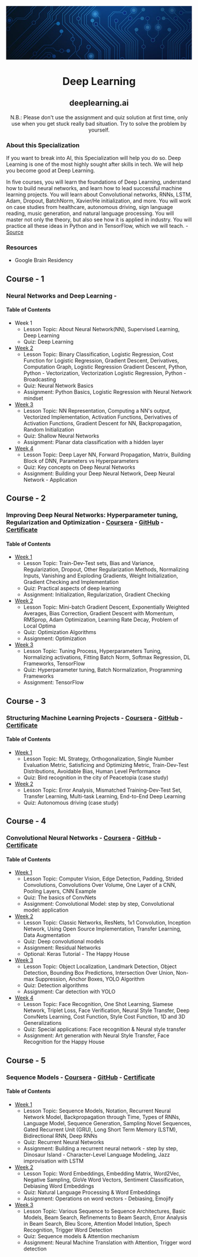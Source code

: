 <div align="center">
    <img src="./background.jpg">
    <h1>Deep Learning</h1>
    <h2>deeplearning.ai</h2>
    <p>N.B.: Please don't use the assignment and quiz solution at first time, only use when you get stuck really bad situation. Try to solve the problem by yourself.</p>
</div>


### About this Specialization
<p>If you want to break into AI, this Specialization will help you do so. Deep Learning is one of the most highly sought after skills in tech. We will help you become good at Deep Learning.<br/>

In five courses, you will learn the foundations of Deep Learning, understand how to build neural networks, and learn how to lead successful machine learning projects. You will learn about Convolutional networks, RNNs, LSTM, Adam, Dropout, BatchNorm, Xavier/He initialization, and more. You will work on case studies from healthcare, autonomous driving, sign language reading, music generation, and natural language processing. You will master not only the theory, but also see how it is applied in industry. You will practice all these ideas in Python and in TensorFlow, which we will teach.  - <a href="https://www.coursera.org/specializations/deep-learning">Source</a></p>


### Resources
- Google Brain Residency


## Course - 1
### Neural Networks and Deep Learning -

#### Table of Contents
* Week 1
    * Lesson Topic: About Neural Network(NN), Supervised Learning, Deep Learning
    * Quiz: Deep Learning
* [Week 2](https://github.com/MrinmoiHossain/Deep-Learning-Specialization-Coursera/tree/master/Course_1-Neural_Networks_and_Deep_Learning/Week-2)
    * Lesson Topic: Binary Classification, Logistic Regression, Cost Function for Logistic Regression, Gradient Descent, Derivatives, Computation Graph, Logistic Regression Gradient Descent, Python, Python - Vectorization, Vectorization Logistic Regression, Python - Broadcasting
    * Quiz: Neural Network Basics
    * Assignment: Python Basics, Logistic Regression with Neural Network mindset
* [Week 3](https://github.com/MrinmoiHossain/Deep-Learning-Specialization-Coursera/tree/master/Course_1-Neural_Networks_and_Deep_Learning/Week-3)
    * Lesson Topic: NN Representation, Computing a NN's output, Vectorized Implementation, Activation Functions, Derivatives of Activation Functions, Gradient Descent for NN, Backpropagation, Random Initialization
    * Quiz: Shallow Neural Networks
    * Assignment: Planar data classification with a hidden layer
* [Week 4](https://github.com/MrinmoiHossain/Deep-Learning-Specialization-Coursera/tree/master/Course_1-Neural_Networks_and_Deep_Learning/Week-4)
    * Lesson Topic: Deep Layer NN, Forward Propagation, Matrix, Building Block of DNN, Parameters vs Hyperparameters
    * Quiz: Key concepts on Deep Neural Networks
    * Assignment: Building your Deep Neural Network, Deep Neural Network - Application



## Course - 2
### Improving Deep Neural Networks: Hyperparameter tuning, Regularization and Optimization - [Coursera](https://www.coursera.org/learn/deep-neural-network) - [GitHub](https://github.com/MrinmoiHossain/Deep-Learning-Specialization-Coursera/tree/master/Course_2-Improving_Deep_Neural_Networks_Hyperparameter_tuning_Regularization_and_Optimization) - [Certificate](https://www.coursera.org/account/accomplishments/certificate/XBNJEFZ4NDHJ)

#### Table of Contents
* [Week 1](https://github.com/MrinmoiHossain/Deep-Learning-Specialization-Coursera/tree/master/Course_2-Improving_Deep_Neural_Networks_Hyperparameter_tuning_Regularization_and_Optimization/Week-1)
    * Lesson Topic: Train-Dev-Test sets, Bias and Variance, Regularization, Dropout, Other Regularization Methods, Normalizing Inputs, Vanishing and Exploding Gradients, Weight Initialization, Gradient Checking and Implementation
    * Quiz: Practical aspects of deep learning
    * Assignment: Initialization, Regularization, Gradient Checking
* [Week 2](https://github.com/MrinmoiHossain/Deep-Learning-Specialization-Coursera/tree/master/Course_2-Improving_Deep_Neural_Networks_Hyperparameter_tuning_Regularization_and_Optimization/Week-2)
    * Lesson Topic: Mini-batch Gradient Descent, Exponentially Weighted Averages, Bias Correction, Gradient Descent with Momentum, RMSprop, Adam Optimization, Learning Rate Decay, Problem of Local Optima
    * Quiz: Optimization Algorithms
    * Assignment: Optimization
* [Week 3](https://github.com/MrinmoiHossain/Deep-Learning-Specialization-Coursera/tree/master/Course_2-Improving_Deep_Neural_Networks_Hyperparameter_tuning_Regularization_and_Optimization/Week-3)
    * Lesson Topic: Tuning Process, Hyperparameters Tuning, Normalizing activations, Fitting Batch Norm, Softmax Regression, DL Frameworks, TensorFlow
    * Quiz: Hyperparameter tuning, Batch Normalization, Programming Frameworks
    * Assignment: TensorFlow



## Course - 3
### Structuring Machine Learning Projects - [Coursera](https://www.coursera.org/learn/machine-learning-projects) - [GitHub](https://github.com/MrinmoiHossain/Deep-Learning-Specialization-Coursera/tree/master/Course_3-Structuring_Machine_Learning_Projects) - [Certificate](https://www.coursera.org/account/accomplishments/certificate/9SSBZED9PQKA)

#### Table of Contents
* [Week 1](https://github.com/MrinmoiHossain/Deep-Learning-Specialization-Coursera/tree/master/Course_3-Structuring_Machine_Learning_Projects/Week-1)
    * Lesson Topic: ML Strategy, Orthogonalization, Single Number Evaluation Metric, Satisficing and Optimizing Metric, Train-Dev-Test Distributions, Avoidable Bias, Human Level Performance
    * Quiz: Bird recognition in the city of Peacetopia (case study)
* [Week 2](https://github.com/MrinmoiHossain/Deep-Learning-Specialization-Coursera/tree/master/Course_3-Structuring_Machine_Learning_Projects/Week-2)
    * Lesson Topic: Error Analysis, Mismatched Training-Dev-Test Set, Transfer Learning, Multi-task Learning, End-to-End Deep Learning
    * Quiz: Autonomous driving (case study)



## Course - 4
### Convolutional Neural Networks - [Coursera](https://www.coursera.org/learn/convolutional-neural-networks) - [GitHub](https://github.com/MrinmoiHossain/Deep-Learning-Specialization-Coursera/tree/master/Course_4-Convolutional_Neural_Networks) - [Certificate](https://www.coursera.org/account/accomplishments/certificate/92ATEV8QCXZB)

#### Table of Contents
* [Week 1](https://github.com/MrinmoiHossain/Deep-Learning-Specialization-Coursera/tree/master/Course_4-Convolutional_Neural_Networks/Week-1)
    * Lesson Topic: Computer Vision, Edge Detection, Padding, Strided Convolutions, Convolutions Over Volume, One Layer of a CNN, Pooling Layers, CNN Example
    * Quiz: The basics of ConvNets
    * Assignment: Convolutional Model: step by step, Convolutional model: application
* [Week 2](https://github.com/MrinmoiHossain/Deep-Learning-Specialization-Coursera/tree/master/Course_4-Convolutional_Neural_Networks/Week-2)
    * Lesson Topic: Classic Networks, ResNets, 1x1 Convolution, Inception Network, Using Open Source Implementation, Transfer Learning, Data Augmentation
    * Quiz: Deep convolutional models
    * Assignment: Residual Networks
    * Optional: Keras Tutorial - The Happy House
* [Week 3](https://github.com/MrinmoiHossain/Deep-Learning-Specialization-Coursera/tree/master/Course_4-Convolutional_Neural_Networks/Week-3)
    * Lesson Topic: Object Localization, Landmark Detection, Object Detection, Bounding Box Predictions, Intersection Over Union, Non-max Suppression, Anchor Boxes, YOLO Algorithm
    * Quiz: Detection algorithms
    * Assignment: Car detection with YOLO
* [Week 4](https://github.com/MrinmoiHossain/Deep-Learning-Specialization-Coursera/tree/master/Course_4-Convolutional_Neural_Networks/Week-4)
    * Lesson Topic: Face Recognition, One Shot Learning, Siamese Network, Triplet Loss, Face Verification, Neural Style Transfer, Deep ConvNets Learning, Cost Function, Style Cost Function, 1D and 3D Generalizations
    * Quiz: Special applications: Face recognition & Neural style transfer
    * Assignment: Art generation with Neural Style Transfer, Face Recognition for the Happy House



## Course - 5
### Sequence Models - [Coursera](https://www.coursera.org/learn/nlp-sequence-models) - [GitHub](https://github.com/MrinmoiHossain/Deep-Learning-Specialization-Coursera/tree/master/Course_5-Sequence_Models) - [Certificate](https://www.coursera.org/account/accomplishments/certificate/YXTEQ4LLN6QN)

#### Table of Contents
* [Week 1](https://github.com/MrinmoiHossain/Deep-Learning-Specialization-Coursera/tree/master/Course_5-Sequence_Models/Week-1)
    * Lesson Topic: Sequence Models, Notation, Recurrent Neural Network Model, Backpropagation through Time, Types of RNNs, Language Model, Sequence Generation, Sampling Novel Sequences, Gated Recurrent Unit (GRU), Long Short Term Memory (LSTM), Bidirectional RNN, Deep RNNs
    * Quiz: Recurrent Neural Networks
    * Assignment: Building a recurrent neural network - step by step, Dinosaur Island - Character-Level Language Modeling, Jazz improvisation with LSTM
* [Week 2](https://github.com/MrinmoiHossain/Deep-Learning-Specialization-Coursera/tree/master/Course_5-Sequence_Models/Week-2)
    * Lesson Topic: Word Embeddings, Embedding Matrix, Word2Vec, Negative Sampling, GloVe Word Vectors, Sentiment Classification, Debiasing Word Embeddings
    * Quiz: Natural Language Processing & Word Embeddings
    * Assignment: Operations on word vectors - Debiasing, Emojify
* [Week 3](https://github.com/MrinmoiHossain/Deep-Learning-Specialization-Coursera/tree/master/Course_5-Sequence_Models/Week-3)
    * Lesson Topic: Various Sequence to Sequence Architectures, Basic Models, Beam Search, Refinements to Beam Search, Error Analysis in Beam Search, Bleu Score, Attention Model Intution, Spech Recognition, Trigger Word Detection
    * Quiz: Sequence models & Attention mechanism
    * Assignment: Neural Machine Translation with Attention, Trigger word detection
